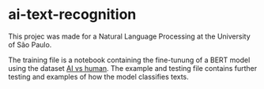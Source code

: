 # ai-text-recognition

This projec was made for a Natural Language Processing at the University of São Paulo.

The training file is a notebook containing the fine-tunung of a BERT model using the dataset [AI vs human](https://www.kaggle.com/datasets/shanegerami/ai-vs-human-text?resource=download).
The example and testing file contains further testing and examples of how the model classifies texts.
